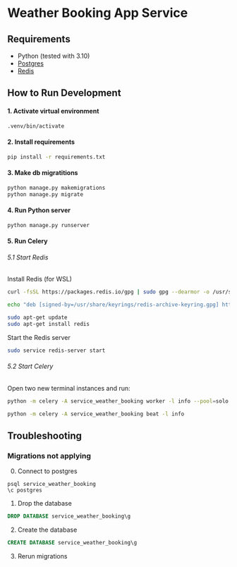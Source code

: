 # Weather Booking App Service

## Requirements

- Python (tested with 3.10)
- [Postgres](https://www.postgresql.org/download/)
- [Redis](https://redis.io/docs/getting-started/installation/)

## How to Run Development

#### 1. Activate virtual environment

```sh
.venv/bin/activate 
```

#### 2. Install requirements

```sh
pip install -r requirements.txt
```

#### 3. Make db migratitions

```sh
python manage.py makemigrations
python manage.py migrate
```

#### 4. Run Python server

```sh
python manage.py runserver
```

#### 5. Run Celery

###### 5.1 Start Redis

Install Redis (for WSL)

```sh
curl -fsSL https://packages.redis.io/gpg | sudo gpg --dearmor -o /usr/share/keyrings/redis-archive-keyring.gpg

echo "deb [signed-by=/usr/share/keyrings/redis-archive-keyring.gpg] https://packages.redis.io/deb $(lsb_release -cs) main" | sudo tee /etc/apt/sources.list.d/redis.list

sudo apt-get update
sudo apt-get install redis
```

Start the Redis server

```sh
sudo service redis-server start
```

###### 5.2 Start Celery

Open two new terminal instances and run:

```sh
python -m celery -A service_weather_booking worker -l info --pool=solo
```

```sh
python -m celery -A service_weather_booking beat -l info
```

## Troubleshooting

### Migrations not applying
0. Connect to postgres
```
psql service_weather_booking
\c postgres
```

1. Drop the database

```sql
DROP DATABASE service_weather_booking\g
```

2. Create the database

```sql
CREATE DATABASE service_weather_booking\g
```

3. Rerun migrations
